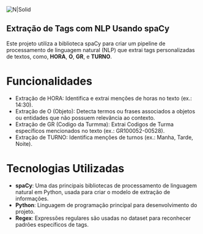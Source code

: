 ![N|Solid](https://upload.wikimedia.org/wikipedia/commons/thumb/8/88/SpaCy_logo.svg/1920px-SpaCy_logo.svg.png)
## Extração de Tags com NLP Usando spaCy

Este projeto utiliza a biblioteca spaCy para criar um pipeline de processamento de linguagem natural (NLP) que extrai tags personalizadas de textos, como, **HORA**, **O**, **GR**, e **TURNO**.

# Funcionalidades
* Extração de HORA: Identifica e extrai menções de horas no texto (ex.: 14:30).
* Extração de O (Objeto): Detecta termos ou frases associados a objetos ou entidades que não possuem relevância ao contexto.
* Extração de GR (Codigo da Turmma): Extrai Codigos de Turma específicos mencionados no texto (ex.: GR100052-00528).
* Extração de TURNO: Identifica menções de turnos (ex.: Manha, Tarde, Noite).

# Tecnologias Utilizadas

* **spaCy**: Uma das principais bibliotecas de processamento de linguagem natural em Python, usada para criar o modelo de extração de informações.
* **Python**: Linguagem de programação principal para desenvolvimento do projeto.
* **Regex**: Expressões regulares são usadas no dataset para reconhecer padrões específicos de tags.
